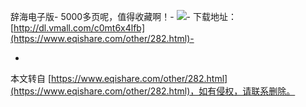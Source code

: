 辞海电子版-
5000多页呢，值得收藏啊！-
![](http://www.sjfx.com/images/fenmian/9787532630479.jpg)-
下载地址：[http://dl.vmall.com/c0mt6x4lfb](https://www.eqishare.com/other/282.html)-

-

本文转自 [https://www.eqishare.com/other/282.html](https://www.eqishare.com/other/282.html)，如有侵权，请联系删除。